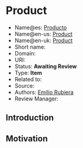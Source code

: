 # Product

* Name@es: [Producto]() 
* Name@en-us: [Product]()
* Name@en-uk: [Product]()
* Short name: 
* Domain: 
* URI: 
* Status: **Awaiting Review**
* Type: **Item**
* Related to:
* Source: 
* Authors: [Emilio Rubiera](https://github.com/spitxa)
* Review Manager:

## Introduction



## Motivation